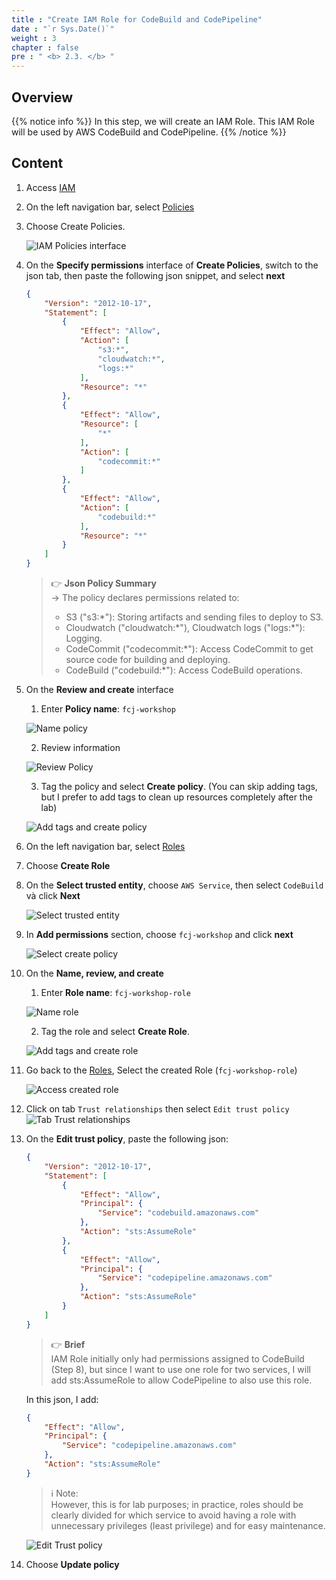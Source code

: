 ```yaml
---
title : "Create IAM Role for CodeBuild and CodePipeline"
date : "`r Sys.Date()`"
weight : 3
chapter : false
pre : " <b> 2.3. </b> "
---
```

## Overview

{{% notice info %}}
In this step, we will create an IAM Role. This IAM Role will be used by AWS CodeBuild and CodePipeline.
{{% /notice %}}

## Content

1. Access [IAM](https://console.aws.amazon.com/iam/home)

1. On the left navigation bar, select [Policies](https://console.aws.amazon.com/iam/home#/policies) 

1. Choose Create Policies.
    
    ![IAM Policies interface](/images/2-prerequiste/2.3-iam-role/2.3.1-iam-policies.png)

1. On the **Specify permissions** interface of **Create Policies**, switch to the json tab, then paste the following json snippet, and select **next**

    ```json
	{
		"Version": "2012-10-17",
		"Statement": [
			{
				"Effect": "Allow",
				"Action": [
					"s3:*",
					"cloudwatch:*",
					"logs:*"
				],
				"Resource": "*"
			},
			{
				"Effect": "Allow",
				"Resource": [
					"*"
				],
				"Action": [
					"codecommit:*"
				]
			},
			{
				"Effect": "Allow",
				"Action": [
					"codebuild:*"
				],
				"Resource": "*"
			}
		]
	}
	```

	> 👉 **Json Policy Summary**    
	> -> The policy declares permissions related to: 
	> - S3 ("s3:\*"): Storing artifacts and sending files to deploy to S3.
	> - Cloudwatch ("cloudwatch:\*"), Cloudwatch logs ("logs:\*"): Logging.
	> - CodeCommit ("codecommit:\*"): Access CodeCommit to get source code for building and deploying.
	> - CodeBuild ("codebuild:\*"): Access CodeBuild operations.


1. On the **Review and create** interface

   1. Enter **Policy name**: `fcj-workshop`
   
   ![Name policy](/images/2-prerequiste/2.3-iam-role/2.3.2-iam-policies.png)
   
   2. Review information
   
   ![Review Policy](/images/2-prerequiste/2.3-iam-role/2.3.3-iam-policies.png)
   
   3. Tag the policy and select **Create policy**. (You can skip adding tags, but I prefer to add tags to clean up resources completely after the lab)
   
   ![Add tags and create policy](/images/2-prerequiste/2.3-iam-role/2.3.4-iam-policies.png)

3. On the left navigation bar, select [Roles](https://console.aws.amazon.com/iam/home#/roles) 

5. Choose **Create Role**

7. On the **Select trusted entity**, choose `AWS Service`, then select `CodeBuild` và click **Next**

	![Select trusted entity](/images/2-prerequiste/2.3-iam-role/2.3.5-iam-roles.png)

9. In **Add permissions** section, choose `fcj-workshop` and click **next**
	
	![Select create policy](/images/2-prerequiste/2.3-iam-role/2.3.6-iam-roles.png)

10. On the **Name, review, and create**
    
	1. Enter **Role name**: `fcj-workshop-role`
	
	![Name role](/images/2-prerequiste/2.3-iam-role/2.3.7-iam-roles.png)
	
	2. Tag the role and select **Create Role**.
	
	![Add tags and create role](/images/2-prerequiste/2.3-iam-role/2.3.8-iam-roles.png)

11. Go back to the [Roles](https://console.aws.amazon.com/iam/home#/roles), Select the created Role (`fcj-workshop-role`)
	
	![Access created role](/images/2-prerequiste/2.3-iam-role/2.3.9-iam-roles.png)

12. Click on tab `Trust relationships` then select `Edit trust policy`
	![Tab Trust relationships](/images/2-prerequiste/2.3-iam-role/2.3.10-iam-roles.png)

13. On the **Edit trust policy**, paste the following json:
	
	```json
	{
		"Version": "2012-10-17",
		"Statement": [
			{
				"Effect": "Allow",
				"Principal": {
					"Service": "codebuild.amazonaws.com"
				},
				"Action": "sts:AssumeRole"
			},
			{
				"Effect": "Allow",
				"Principal": {
					"Service": "codepipeline.amazonaws.com"
				},
				"Action": "sts:AssumeRole"
			}
		]
	}
	```
	
	> 👉 **Brief**   
	IAM Role initially only had permissions assigned to CodeBuild (Step 8), but since I want to use one role for two services, I will add sts:AssumeRole to allow CodePipeline to also use this role. 

	In this json, I add:
	```json
	{
		"Effect": "Allow",
		"Principal": {
			"Service": "codepipeline.amazonaws.com"
		},
		"Action": "sts:AssumeRole"
	}
	```
	
	> ℹ️ Note:    
	However, this is for lab purposes; in practice, roles should be clearly divided for which service to avoid having a role with unnecessary privileges (least privilege) and for easy maintenance.

	![Edit Trust policy](/images/2-prerequiste/2.3-iam-role/2.3.11-iam-roles.png)

14. Choose **Update policy**